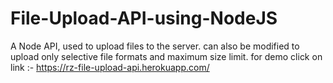 # File-Upload-API-using-NodeJS
A Node API, used to upload files to the server. can also be modified to upload only selective file formats and maximum size limit.
for demo click on link :- https://rz-file-upload-api.herokuapp.com/
